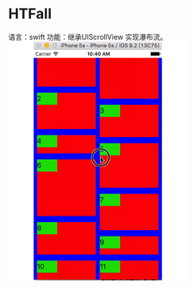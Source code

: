 # HTFall
语言：swift
功能：继承UIScrollView 实现瀑布流。
![Alt Text](https://github.com/haitaowu/HTFall/blob/master/HTFall/res/fall.gif)
